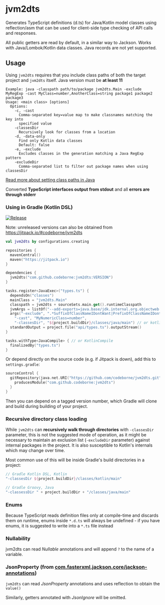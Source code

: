 # jvm2dts

Generates TypeScript definitions (d.ts) for Java/Kotlin model classes using reflection/asm 
that can be used for client-side type checking of API calls and responses.

All public getters are read by default, in a similar way to Jackson.
Works with Java/Lombok/Kotlin data classes. Java records are not yet supported.

## Usage

Using `jvm2dts` requires that you include class paths of both the target project and `jvm2dts` itself. 
Java version must be **at least 11**

```
Example: java -classpath path/to/package jvm2dts.Main -exclude MyRegExp -cast MyClass=number,AnotherClass=string package1 package2 package3
Usage: <main class> [options]
  Options:
    -c, -cast
      Comma-separated key=value map to make classnames matching the key into 
      specified value
    -classesDir
      Recursively look for classes from a location
    -d, -data-only
      Find only Kotlin data classes
      Default: false
    -e, -exclude
      Excludes classes in the generation matching a Java RegExp pattern
    -excludeDir
      Comma-separated list to filter out package names when using classesDir
```

[Read more about setting class paths in Java](https://docs.oracle.com/javase/11/docs/technotes/tools/windows/classpath.html)

Converted **TypeScript interfaces output from stdout** and all **errors are through stderr**

### Using in Gradle (Kotlin DSL)

[![Release](https://jitpack.io/v/codeborne/jvm2dts.svg)](https://jitpack.io/#codeborne/jvm2dts)

Note: unreleased versions can also be obtained from https://jitpack.io/#codeborne/jvm2dts

```kotlin
val jvm2dts by configurations.creating

repositories {
  mavenCentral()
  maven("https://jitpack.io")
}

dependencies {
  jvm2dts("com.github.codeborne:jvm2dts:VERSION")
}

tasks.register<JavaExec>("types.ts") { 
  dependsOn("classes")
  mainClass = "jvm2dts.Main"
  classpath = jvm2dts + sourceSets.main.get().runtimeClasspath
  jvmArgs = listOf("--add-exports=java.base/jdk.internal.org.objectweb.asm=ALL-UNNAMED") // Java 16+ needs this
  args("-exclude", ".*SuffixOfClassNameIDontWant|PrefixOfClassNameIDontWant.*",
    "-cast", "MyNumericClass=number",
    "-classesDir", "${project.buildDir}/classes/java/main") // or kotlin/main
  standardOutput = project.file("api/types.ts").outputStream()
}

tasks.withType<JavaCompile> { // or KotlinCompile
  finalizedBy("types.ts")
}
```

Or depend directly on the source code (e.g. if Jitpack is down), add this to `settings.gradle`:

```kotlin
sourceControl {
  gitRepository(java.net.URI("https://github.com/codeborne/jvm2dts.git")) {
    producesModule("com.github.codeborne:jvm2dts")
  }
}
```

Then you can depend on a tagged version number, which Gradle will clone and build during building of your project.

### Recursive directory class loading

While `jvm2dts` can **recursively walk through directories** with `-classesDir` parameter, this is not 
the suggested mode of operation, as it might be necessary to maintain an exclusion list
(`-excludeDir` parameter) against internal packages in the project. It is also susceptible to 
Kotlin's internals which may change over time.

Most common use of this will be inside Gradle's build directories in a project:

```kotlin
// Gradle Kotlin DSL, Kotlin
"-classesDir ${project.buildDir}/classes/kotlin/main"
```

```groovy
// Gradle Groovy, Java
"-classessDir " + project.buildDir + "/classes/java/main"
```

### Enums

Because TypeScript reads definition files only at compile-time and discards them on runtime, 
enums inside ``*.d.ts`` will always be undefined - if you have enums, it is suggested to write 
into a ``*.ts`` file instead

### Nullability

jvm2dts can read _Nullable_ annotations and will append ``?`` to the name of a variable.

### JsonProperty (from [com.fasterxml.jackson.core/jackson-annotations](https://mvnrepository.com/artifact/com.fasterxml.jackson.core/jackson-annotations))

`jvm2dts` can read _JsonProperty_ annotations and uses reflection to obtain the `value()`

Similarly, getters annotated with _JsonIgnore_ will be omitted.

<!--
# Releasing a new version to Maven Central

```
MAVEN_USERNAME=xxx MAVEN_PASSWORD='xxx' ./gradlew publishSonaTypePublicationToMavenCentralRepository
```

Then navigate to https://oss.sonatype.org/, close, and then release the staging repository.
-->
